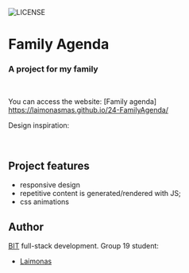 ![LICENSE](https://img.shields.io/badge/license-MIT-blue.svg?style=flat)

# Family Agenda
### A project for my family 

<br>

You can access the website: [Family agenda] https://laimonasmas.github.io/24-FamilyAgenda/

Design inspiration: 

<br>

## Project features
- responsive design
- repetitive content is generated/rendered with JS;
- css animations

## Author
[BIT](https://bit.lt) full-stack development. Group 19 student:
 
* [Laimonas](https://github.com/LaimonasMas)  
